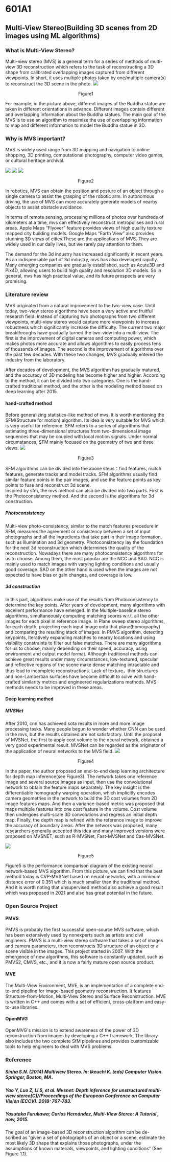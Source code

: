 # 601A1 
## Multi-View Stereo(Building 3D scenes from 2D images using ML algorithms)
### What is Multi-View Stereo?
  Multi-view stereo (MVS) is a general term for a series of methods of multi-view 3D reconstruction which refers to the task of reconstructing a 3D shape from calibrated overlapping images captured from different viewpoints. In short, it uses multiple photos taken by one/multiple camera(s) to reconstruct the 3D scene in the photo.
![](/images/1.png)
<p align="center">
                                                                                    Figure1
  </p>
                                                                  
  For example, in the picture above, different images of the Buddha statue are taken in different orientations in advance. Different images contain different and overlapping information about the Buddha statues. The main goal of the MVS is to use an algorithm to maximize the use of overlapping information to map and different information to model the Buddha statue in 3D. 
### Why is MVS important?
  MVS is widely used range from 3D mapping and navigation to online shopping, 3D printing, computational photography, computer video games, or cultural heritage archival.
  
  ![](/images/AR.png) ![](/images/autonomous.png) ![](/images/robots.png)
<p align="center">
                                                                                    Figure2
  </p>
  
   In robotics, MVS can obtain the position and posture of an object through a single camera to assist the grasping of the robotic arm. In autonomous driving, the use of MVS can more accurately generate models of nearby objects to assist obstacle avoidance.
   
   In terms of remote sensing, processing millions of photos over hundreds of kilometers at a time, mvs can effectively reconstruct metropolises and rural areas. Apple Maps “Flyover” feature provides views of high quality texture mapped city building models. Google Maps “Earth View” also provides stunning 3D views of cities.These are the applications of MVS. They are widely used in our daily lives, but we rarely pay attention to them.  
   
   The demand for the 3d industry has increased significantly in recent years. As an indispensable part of 3d industry, mvs has also developed rapidly. Many emerging companies are gradually established, such as Acute3D and Pix4D, allowing users to build high quality and resolution 3D models. So in general, mvs has high practical value, and its future prospects are very promising.
   
### Literature review
  MVS originated from a natural improvement to the two-view case. Until today, two-view stereo algorithms have been a very active and fruitful research field. Instead of capturing two photographs from two different viewpoints, multi-view stereo would capture more viewpoints to increase robustness which significantly increase the difficulty. The current two major breakthroughs have gradually turned the two-view into a multi-view. The first is the improvement of digital cameras and computing power, which makes photos more accurate and allows algorithms to easily process tens of thousands of images. The second is the improvement of algorithms over the past few decades. With these two changes, MVS gradually entered the industry from the laboratory.
  
   After decades of development, the MVS algorithm has gradually matured, and the accuracy of 3D modeling has become higher and higher. According to the method, it can be divided into two categories. One is the hand-crafted traditional method, and the other is the modeling method based on deep learning after 2015.
  
#### hand-crafted method
  Before generalizing statistics-like method of mvs, it is worth mentioning the SFM(Structure for motion) algorithm. Its idea is very suitable for MVS which is very useful for reference. SFM refers to a series of algorithms that estimating three-dimensional structures from two-dimensional image sequences that may be coupled with local motion signals. Under normal circumstances, SFM mainly focused on the geometry of two and three views. 
  ![](/images/sfm.png)
<p align="center">
                                                                                    Figure3
  </p>
  
 SFM algorithms can be divided into the above steps：find features, match features, generate tracks and model tracks. SFM algorithms usually find similar feature points in the pair images, and use the feature points as key points to fuse and reconstruct 3d scene.  
 Inspired by sfm, the mvs method can also be divided into two parts. First is the Photoconsistency method. And the second is the algorithms for 3d construction.
##### Photoconsistency
 Multi-view photo-consistency, similar to the match features precedure in SFM, measures the agreement or consistency between a set of input photographs and all the ingredients that take part in their image formation, such as illumination and 3d geometry. Photoconsistency lay the foundation for the next 3d reconstruction which determines the quality of the reconstruction. Nowadays there are many photoconsistency algorithms for us to choose. Among them, the most popular are the NCC and SAD. NCC is mainly used to match images with varying lighting conditions and usually good coverage. SAD on the other hand is used when the images are not expected to have bias or gain changes, and coverage is low.
##### 3d construction
In this part, algorithms make use of the results from Photoconsistency to determine the key points. After years of development, many algorithms with excellent performance have emerged. In the Multiple-baseline stereo algorithms, simultaneously computing matching scores w.r.t. all the other images for each pixel in reference image. In Plane sweep stereo algorithms, for each depth, projecting each input image onto that plane(homography) and comparing the resulting stack of images. In PMVS algorithm, detecting keypoints,
Iteratively expanding matches to nearby locations and using visibility constraints to filter out false matches. There are many algorithms for us to choose, mainly depending on their speed, accuracy, using environment and output model format.
Although traditional methods can achieve great results under many circumstances, low-textured, specular and reflective regions of the scene make dense matching intractable and thus lead to incomplete reconstructions. Lack of texture，thin structures and non-Lambertian surfaces have become difficult to solve with hand-crafted similarity metrics and engineered regularizations methods. MVS methods needs to be improved in these areas. 
#### Deep learning methed
##### MVSNet
  After 2010, cnn has achieved sota results in more and more image processing tasks. Many people begun to wonder whether CNN can be used in the mvs, but the results obtained are not satisfactory. Until the proposal of MVSNet, the first to apply cost volume to the neural network, obtained a very good experimental result. MVSNet can be regarded as the originator of the application of neural networks to the MVS field.
  ![](/images/MVSNet.png)
<p align="center">
                                                                                    Figure4
  </p>
  In the paper, the author proposed an end-to-end deep learning architecture for depth map inference(see Figure3). The network takes one reference image and several source images as input, then use the convolutional network to obtain the feature maps separately. The key insight is the differentiable homography warping operation, which implicitly encodes camera geometries in the network to build the 3D cost volumes from 2D image features maps. And then a variance-based metric was proposed that maps multiple features into one cost feature in the volume. Cost volume then undergoes multi-scale 3D convolutions and regress an initial depth map. Finally, the depth map is refined with the reference image to improve the accuracy of boundary areas.
  After the network was proposed, many researchers generally accepted this idea and many improved versions were proposed on MVSNET, such as R-MVSNet, Fast-MVSNet and Cas-MVSNet. 
  
![](/images/overall.png)
<p align="center">
                                                                                    Figure5
  </p>
  Figure5 is the performance comparison diagram of the existing neural network-based MVS algorithm. From this picture, we can find that the best method today is CVP-MVSNet based on neural networks, with a minimum distance error of 0.351 which is much smaller than the traditional method. And it is worth noting that unsupervised method also achieve a good result which was proposed in 2021 and also has great potential in the future.
  
### Open Source Project
#### PMVS
  PMVS is probably the first successful open-source MVS software, which has been extensively used by nonexperts such as artists and civil engineers. PMVS is a multi-view stereo software that takes a set of images and camera parameters, then reconstructs 3D structure of an object or a scene visible in the images. This project started in 2007. With the emergence of new algorithms, this software is constantly updated, such as PMVS2, CMVS, etc., and it is now a fairly mature open source product.
#### MVE
  The Multi-View Environment, MVE, is an implementation of a complete end-to-end pipeline for image-based geometry reconstruction. It features Structure-from-Motion, Multi-View Stereo and Surface Reconstruction. MVE is written in C++ and comes with a set of efficient, cross-platform and easy-to-use libraries.
#### OpenMVG
  OpenMVG's mission is to extend awareness of the power of 3D reconstruction from images by developing a C++ framework. The library also includes the two complete SfM pipelines and provides customizable tools to help engineers to deal with MVS problems.

### Reference
##### Sinha S.N. (2014) Multiview Stereo. In: Ikeuchi K. (eds) Computer Vision. Springer, Boston, MA.
##### Yao Y, Luo Z, Li S, et al. Mvsnet: Depth inference for unstructured multi-view stereo[C]//Proceedings of the European Conference on Computer Vision (ECCV). 2018: 767-783.

##### Yasutaka Furukawa; Carlos Hernández, Multi-View Stereo: A Tutorial , now, 2015.

The goal of an image-based 3D reconstruction algorithm can be de- scribed as ”given a set of photographs of an object or a scene, estimate
the most likely 3D shape that explains those photographs, under the assumptions of known materials, viewpoints, and lighting conditions” (See Figure 1.1).

